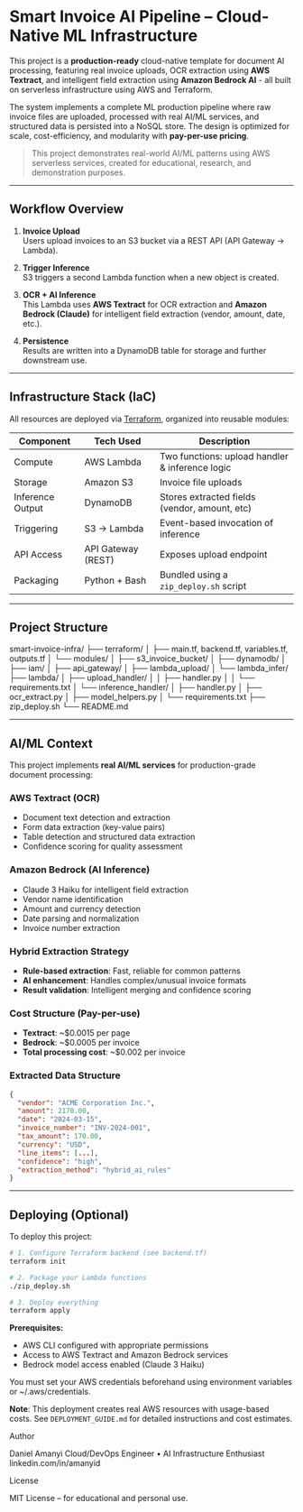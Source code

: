 # Smart Invoice AI Pipeline – Cloud-Native ML Infrastructure

This project is a **production-ready** cloud-native template for document AI processing, featuring real invoice uploads, OCR extraction using **AWS Textract**, and intelligent field extraction using **Amazon Bedrock AI** - all built on serverless infrastructure using AWS and Terraform.

The system implements a complete ML production pipeline where raw invoice files are uploaded, processed with real AI/ML services, and structured data is persisted into a NoSQL store. The design is optimized for scale, cost-efficiency, and modularity with **pay-per-use pricing**.

>  This project demonstrates real-world AI/ML patterns using AWS serverless services, created for educational, research, and demonstration purposes.

---

## Workflow Overview

1. **Invoice Upload**  
   Users upload invoices to an S3 bucket via a REST API (API Gateway → Lambda).

2. **Trigger Inference**  
   S3 triggers a second Lambda function when a new object is created.

3. **OCR + AI Inference**  
   This Lambda uses **AWS Textract** for OCR extraction and **Amazon Bedrock (Claude)** for intelligent field extraction (vendor, amount, date, etc.).

4. **Persistence**  
   Results are written into a DynamoDB table for storage and further downstream use.

---

## Infrastructure Stack (IaC)

All resources are deployed via [Terraform](https://www.terraform.io/), organized into reusable modules:

| Component         | Tech Used              | Description                                      |
|------------------|------------------------|--------------------------------------------------|
| Compute          | AWS Lambda             | Two functions: upload handler & inference logic |
| Storage          | Amazon S3              | Invoice file uploads                             |
| Inference Output | DynamoDB               | Stores extracted fields (vendor, amount, etc)    |
| Triggering       | S3 → Lambda            | Event-based invocation of inference              |
| API Access       | API Gateway (REST)     | Exposes upload endpoint                          |
| Packaging        | Python + Bash          | Bundled using a `zip_deploy.sh` script           |

---

## Project Structure

smart-invoice-infra/
├── terraform/
│ ├── main.tf, backend.tf, variables.tf, outputs.tf
│ └── modules/
│ ├── s3_invoice_bucket/
│ ├── dynamodb/
│ ├── iam/
│ ├── api_gateway/
│ ├── lambda_upload/
│ └── lambda_infer/
├── lambda/
│ ├── upload_handler/
│ │ ├── handler.py
│ │ └── requirements.txt
│ └── inference_handler/
│ ├── handler.py
│ ├── ocr_extract.py
│ ├── model_helpers.py
│ └── requirements.txt
├── zip_deploy.sh
└── README.md


---

## AI/ML Context

This project implements **real AI/ML services** for production-grade document processing:

### AWS Textract (OCR)
- Document text detection and extraction
- Form data extraction (key-value pairs)
- Table detection and structured data extraction
- Confidence scoring for quality assessment

### Amazon Bedrock (AI Inference)
- Claude 3 Haiku for intelligent field extraction
- Vendor name identification
- Amount and currency detection
- Date parsing and normalization
- Invoice number extraction

### Hybrid Extraction Strategy
- **Rule-based extraction**: Fast, reliable for common patterns
- **AI enhancement**: Handles complex/unusual invoice formats
- **Result validation**: Intelligent merging and confidence scoring

### Cost Structure (Pay-per-use)
- **Textract**: ~$0.0015 per page
- **Bedrock**: ~$0.0005 per invoice
- **Total processing cost**: ~$0.002 per invoice

### Extracted Data Structure
```json
{
  "vendor": "ACME Corporation Inc.",
  "amount": 2170.00,
  "date": "2024-03-15",
  "invoice_number": "INV-2024-001",
  "tax_amount": 170.00,
  "currency": "USD",
  "line_items": [...],
  "confidence": "high",
  "extraction_method": "hybrid_ai_rules"
}
```

---

## Deploying (Optional)

To deploy this project:

```bash
# 1. Configure Terraform backend (see backend.tf)
terraform init

# 2. Package your Lambda functions
./zip_deploy.sh

# 3. Deploy everything
terraform apply
```

**Prerequisites:**
- AWS CLI configured with appropriate permissions
- Access to AWS Textract and Amazon Bedrock services
- Bedrock model access enabled (Claude 3 Haiku)

You must set your AWS credentials beforehand using environment variables or ~/.aws/credentials.

**Note**: This deployment creates real AWS resources with usage-based costs. See `DEPLOYMENT_GUIDE.md` for detailed instructions and cost estimates.

 Author

Daniel Amanyi
Cloud/DevOps Engineer • AI Infrastructure Enthusiast
linkedin.com/in/amanyid

License

MIT License – for educational and personal use.
